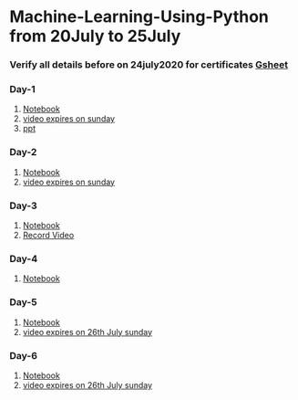 # Machine-Learning-Using-Python from 20July to 25July

### Verify all details before on 24july2020 for certificates [Gsheet](https://docs.google.com/spreadsheets/d/1FYHZpdf6jdExRT7Kn475vGeXpWvnjwqMqH_iNgLaGQg/edit?usp=sharing)

### Day-1
1. [Notebook](https://github.com/AP-State-Skill-Development-Corporation/Machine-Learning-Using-Python-AB1/blob/master/Day-1/01_Day1.ipynb)
2. [video expires on sunday](https://transcripts.gotomeeting.com/#/s/d90478ee7daed7ea6709a84c762df0d43d6a9cc18151eff3ad3583cb826d5719)
3. [ppt](https://github.com/AP-State-Skill-Development-Corporation/Machine-Learning-Using-Python-AB1/blob/master/Day-1/Machine%20Learning%20with%20Python.pdf)


### Day-2
1. [Notebook](https://github.com/AP-State-Skill-Development-Corporation/Machine-Learning-Using-Python-AB1/blob/master/Day-2/02_Day2.ipynb)
2. [video expires on sunday](https://transcripts.gotomeeting.com/#/s/06d5c9696b13e550054acb23b4029986b305473baf25710fc076c323afe3b2db)

### Day-3
1. [Notebook](https://github.com/AP-State-Skill-Development-Corporation/Machine-Learning-Using-Python-AB1/blob/master/Day-3/22-07-2020.ipynb)<br>
2. [Record Video](https://transcripts.gotomeeting.com/#/s/51e0e3f261dbf614e691e99d65fd133bc0c9486c39421e60747bb29395fc534f)

### Day-4
1. [Notebook](https://github.com/AP-State-Skill-Development-Corporation/Machine-Learning-Using-Python-AB1/blob/master/Day-4/Day4MLAB.ipynb)<br>

### Day-5
1. [Notebook](https://github.com/AP-State-Skill-Development-Corporation/Machine-Learning-Using-Python-AB1/blob/master/Day-5/24-07-2020.ipynb)
2. [video expires on 26th July sunday](https://transcripts.gotomeeting.com/#/s/286bcc48b1201637a1fcbe4424b293a6dc3f41c0494d60d13749e50c0bbda464)

### Day-6
1. [Notebook](https://github.com/AP-State-Skill-Development-Corporation/Machine-Learning-Using-Python-AB1/blob/master/Day-6/06_Day6.ipynb)
2. [video expires on 26th July sunday](https://transcripts.gotomeeting.com/#/s/a1fb33d1174c2a4393991f55ce543b0740dba3f1349fb8a755a7f818af3253bc)
